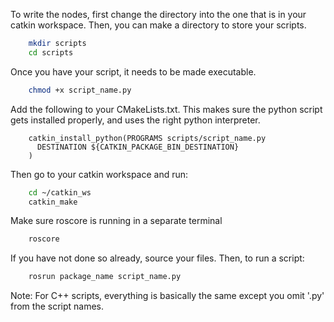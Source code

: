 
To write the nodes, first change the directory into the one that is in your catkin workspace. Then, you can make a directory to store your scripts.
```bash
	mkdir scripts
	cd scripts
```
Once you have your script, it needs to be made executable.
```bash
	chmod +x script_name.py
```
Add the following to your CMakeLists.txt. This makes sure the python script gets installed properly, and uses the right python interpreter.
```
	catkin_install_python(PROGRAMS scripts/script_name.py
	  DESTINATION ${CATKIN_PACKAGE_BIN_DESTINATION}
	)
```
Then go to your catkin workspace and run:
```bash
	cd ~/catkin_ws
	catkin_make
```
Make sure roscore is running in a separate terminal
```bash
	roscore
```
If you have not done so already, source your files. Then, to run a script:
```bash
	rosrun package_name script_name.py
```
Note: For C++ scripts, everything is basically the same except you omit '.py' from the script names. 